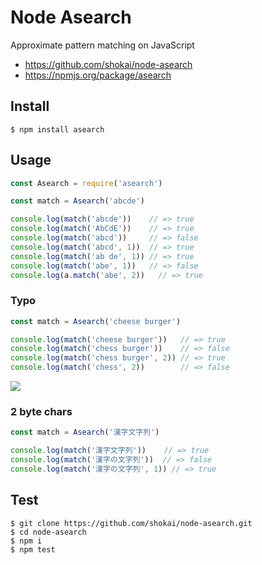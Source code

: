 # Node Asearch
Approximate pattern matching on JavaScript

- https://github.com/shokai/node-asearch
- https://npmjs.org/package/asearch


## Install

    $ npm install asearch

## Usage

```js
const Asearch = require('asearch')

const match = Asearch('abcde')

console.log(match('abcde'))    // => true
console.log(match('AbCdE'))    // => true
console.log(match('abcd'))     // => false
console.log(match('abcd', 1))  // => true
console.log(match('ab de', 1)) // => true
console.log(match('abe', 1))   // => false
console.log(a.match('abe', 2))   // => true
```

### Typo

```js
const match = Asearch('cheese burger')

console.log(match('cheese burger'))   // => true
console.log(match('chess burger'))    // => false
console.log(match('chess burger', 2)) // => true
console.log(match('chess', 2))        // => false
```

<img src="http://gyazo.com/cbbabaf5f48f99a236b129b3df804081.png">


### 2 byte chars

```js
const match = Asearch('漢字文字列')

console.log(match('漢字文字列'))    // => true
console.log(match('漢字の文字列'))  // => false
console.log(match('漢字の文字列', 1)) // => true
```


## Test

    $ git clone https://github.com/shokai/node-asearch.git
    $ cd node-asearch
    $ npm i
    $ npm test
